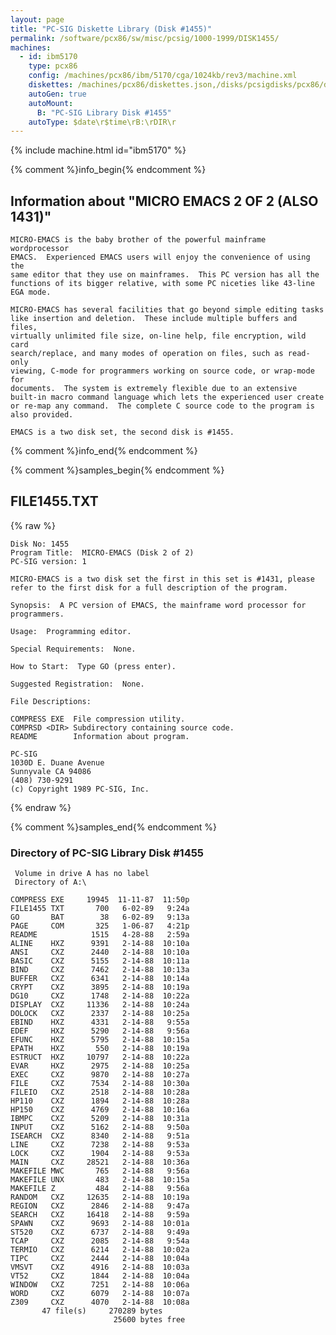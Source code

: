 ```yaml
---
layout: page
title: "PC-SIG Diskette Library (Disk #1455)"
permalink: /software/pcx86/sw/misc/pcsig/1000-1999/DISK1455/
machines:
  - id: ibm5170
    type: pcx86
    config: /machines/pcx86/ibm/5170/cga/1024kb/rev3/machine.xml
    diskettes: /machines/pcx86/diskettes.json,/disks/pcsigdisks/pcx86/diskettes.json
    autoGen: true
    autoMount:
      B: "PC-SIG Library Disk #1455"
    autoType: $date\r$time\rB:\rDIR\r
---
```


{% include machine.html id="ibm5170" %}

{% comment %}info_begin{% endcomment %}

## Information about "MICRO EMACS 2 OF 2 (ALSO 1431)"

    MICRO-EMACS is the baby brother of the powerful mainframe wordprocessor
    EMACS.  Experienced EMACS users will enjoy the convenience of using the
    same editor that they use on mainframes.  This PC version has all the
    functions of its bigger relative, with some PC niceties like 43-line
    EGA mode.
    
    MICRO-EMACS has several facilities that go beyond simple editing tasks
    like insertion and deletion.  These include multiple buffers and files,
    virtually unlimited file size, on-line help, file encryption, wild card
    search/replace, and many modes of operation on files, such as read-only
    viewing, C-mode for programmers working on source code, or wrap-mode for
    documents.  The system is extremely flexible due to an extensive
    built-in macro command language which lets the experienced user create
    or re-map any command.  The complete C source code to the program is
    also provided.
    
    EMACS is a two disk set, the second disk is #1455.
{% comment %}info_end{% endcomment %}

{% comment %}samples_begin{% endcomment %}

## FILE1455.TXT

{% raw %}
```
Disk No: 1455
Program Title:  MICRO-EMACS (Disk 2 of 2)
PC-SIG version: 1

MICRO-EMACS is a two disk set the first in this set is #1431, please
refer to the first disk for a full description of the program.

Synopsis:  A PC version of EMACS, the mainframe word processor for
programmers.

Usage:  Programming editor.

Special Requirements:  None.

How to Start:  Type GO (press enter).

Suggested Registration:  None.

File Descriptions:

COMPRESS EXE  File compression utility.
COMPRSD <DIR> Subdirectory containing source code.
README        Information about program.

PC-SIG
1030D E. Duane Avenue
Sunnyvale CA 94086
(408) 730-9291
(c) Copyright 1989 PC-SIG, Inc.

```
{% endraw %}

{% comment %}samples_end{% endcomment %}

### Directory of PC-SIG Library Disk #1455

     Volume in drive A has no label
     Directory of A:\

    COMPRESS EXE     19945  11-11-87  11:50p
    FILE1455 TXT       700   6-02-89   9:24a
    GO       BAT        38   6-02-89   9:13a
    PAGE     COM       325   1-06-87   4:21p
    README            1515   4-28-88   2:59a
    ALINE    HXZ      9391   2-14-88  10:10a
    ANSI     CXZ      2440   2-14-88  10:10a
    BASIC    CXZ      5155   2-14-88  10:11a
    BIND     CXZ      7462   2-14-88  10:13a
    BUFFER   CXZ      6341   2-14-88  10:14a
    CRYPT    CXZ      3895   2-14-88  10:19a
    DG10     CXZ      1748   2-14-88  10:22a
    DISPLAY  CXZ     11336   2-14-88  10:24a
    DOLOCK   CXZ      2337   2-14-88  10:25a
    EBIND    HXZ      4331   2-14-88   9:55a
    EDEF     HXZ      5290   2-14-88   9:56a
    EFUNC    HXZ      5795   2-14-88  10:15a
    EPATH    HXZ       550   2-14-88  10:19a
    ESTRUCT  HXZ     10797   2-14-88  10:22a
    EVAR     HXZ      2975   2-14-88  10:25a
    EXEC     CXZ      9870   2-14-88  10:27a
    FILE     CXZ      7534   2-14-88  10:30a
    FILEIO   CXZ      2518   2-14-88  10:28a
    HP110    CXZ      1894   2-14-88  10:28a
    HP150    CXZ      4769   2-14-88  10:16a
    IBMPC    CXZ      5209   2-14-88  10:31a
    INPUT    CXZ      5162   2-14-88   9:50a
    ISEARCH  CXZ      8340   2-14-88   9:51a
    LINE     CXZ      7238   2-14-88   9:53a
    LOCK     CXZ      1904   2-14-88   9:53a
    MAIN     CXZ     28521   2-14-88  10:36a
    MAKEFILE MWC       765   2-14-88   9:56a
    MAKEFILE UNX       483   2-14-88  10:15a
    MAKEFILE Z         484   2-14-88   9:56a
    RANDOM   CXZ     12635   2-14-88  10:19a
    REGION   CXZ      2846   2-14-88   9:47a
    SEARCH   CXZ     16418   2-14-88   9:59a
    SPAWN    CXZ      9693   2-14-88  10:01a
    ST520    CXZ      6737   2-14-88   9:49a
    TCAP     CXZ      2085   2-14-88   9:54a
    TERMIO   CXZ      6214   2-14-88  10:02a
    TIPC     CXZ      2444   2-14-88  10:04a
    VMSVT    CXZ      4916   2-14-88  10:03a
    VT52     CXZ      1844   2-14-88  10:04a
    WINDOW   CXZ      7251   2-14-88  10:06a
    WORD     CXZ      6079   2-14-88  10:07a
    Z309     CXZ      4070   2-14-88  10:08a
           47 file(s)     270289 bytes
                           25600 bytes free

